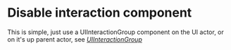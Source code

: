 # Disable interaction component

This is simple, just use a UIInteractionGroup component on the UI actor, or on it's up parent actor, see *[UIInteractionGroup](../../InteractionAndControls/UIInteractionGroup/index.md)*
